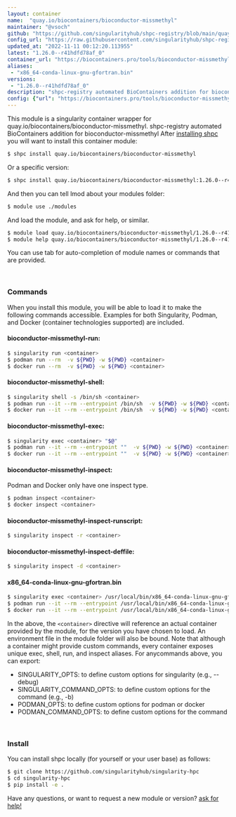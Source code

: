 ```yaml
---
layout: container
name:  "quay.io/biocontainers/bioconductor-missmethyl"
maintainer: "@vsoch"
github: "https://github.com/singularityhub/shpc-registry/blob/main/quay.io/biocontainers/bioconductor-missmethyl/container.yaml"
config_url: "https://raw.githubusercontent.com/singularityhub/shpc-registry/main/quay.io/biocontainers/bioconductor-missmethyl/container.yaml"
updated_at: "2022-11-11 00:12:20.113955"
latest: "1.26.0--r41hdfd78af_0"
container_url: "https://biocontainers.pro/tools/bioconductor-missmethyl"
aliases:
 - "x86_64-conda-linux-gnu-gfortran.bin"
versions:
 - "1.26.0--r41hdfd78af_0"
description: "shpc-registry automated BioContainers addition for bioconductor-missmethyl"
config: {"url": "https://biocontainers.pro/tools/bioconductor-missmethyl", "maintainer": "@vsoch", "description": "shpc-registry automated BioContainers addition for bioconductor-missmethyl", "latest": {"1.26.0--r41hdfd78af_0": "sha256:232a00f7a738d72a7bec65af2ec860614d64d310a82fdcc5baab6c69c86839a9"}, "tags": {"1.26.0--r41hdfd78af_0": "sha256:232a00f7a738d72a7bec65af2ec860614d64d310a82fdcc5baab6c69c86839a9"}, "docker": "quay.io/biocontainers/bioconductor-missmethyl", "aliases": {"x86_64-conda-linux-gnu-gfortran.bin": "/usr/local/bin/x86_64-conda-linux-gnu-gfortran.bin"}}
---
```


This module is a singularity container wrapper for quay.io/biocontainers/bioconductor-missmethyl.
shpc-registry automated BioContainers addition for bioconductor-missmethyl
After [installing shpc](#install) you will want to install this container module:


```bash
$ shpc install quay.io/biocontainers/bioconductor-missmethyl
```

Or a specific version:

```bash
$ shpc install quay.io/biocontainers/bioconductor-missmethyl:1.26.0--r41hdfd78af_0
```

And then you can tell lmod about your modules folder:

```bash
$ module use ./modules
```

And load the module, and ask for help, or similar.

```bash
$ module load quay.io/biocontainers/bioconductor-missmethyl/1.26.0--r41hdfd78af_0
$ module help quay.io/biocontainers/bioconductor-missmethyl/1.26.0--r41hdfd78af_0
```

You can use tab for auto-completion of module names or commands that are provided.

<br>

### Commands

When you install this module, you will be able to load it to make the following commands accessible.
Examples for both Singularity, Podman, and Docker (container technologies supported) are included.

#### bioconductor-missmethyl-run:

```bash
$ singularity run <container>
$ podman run --rm  -v ${PWD} -w ${PWD} <container>
$ docker run --rm  -v ${PWD} -w ${PWD} <container>
```

#### bioconductor-missmethyl-shell:

```bash
$ singularity shell -s /bin/sh <container>
$ podman run --it --rm --entrypoint /bin/sh  -v ${PWD} -w ${PWD} <container>
$ docker run --it --rm --entrypoint /bin/sh  -v ${PWD} -w ${PWD} <container>
```

#### bioconductor-missmethyl-exec:

```bash
$ singularity exec <container> "$@"
$ podman run --it --rm --entrypoint ""  -v ${PWD} -w ${PWD} <container> "$@"
$ docker run --it --rm --entrypoint ""  -v ${PWD} -w ${PWD} <container> "$@"
```

#### bioconductor-missmethyl-inspect:

Podman and Docker only have one inspect type.

```bash
$ podman inspect <container>
$ docker inspect <container>
```

#### bioconductor-missmethyl-inspect-runscript:

```bash
$ singularity inspect -r <container>
```

#### bioconductor-missmethyl-inspect-deffile:

```bash
$ singularity inspect -d <container>
```


#### x86_64-conda-linux-gnu-gfortran.bin

```bash
$ singularity exec <container> /usr/local/bin/x86_64-conda-linux-gnu-gfortran.bin
$ podman run --it --rm --entrypoint /usr/local/bin/x86_64-conda-linux-gnu-gfortran.bin   -v ${PWD} -w ${PWD} <container> -c " $@"
$ docker run --it --rm --entrypoint /usr/local/bin/x86_64-conda-linux-gnu-gfortran.bin   -v ${PWD} -w ${PWD} <container> -c " $@"
```



In the above, the `<container>` directive will reference an actual container provided
by the module, for the version you have chosen to load. An environment file in the
module folder will also be bound. Note that although a container
might provide custom commands, every container exposes unique exec, shell, run, and
inspect aliases. For anycommands above, you can export:

 - SINGULARITY_OPTS: to define custom options for singularity (e.g., --debug)
 - SINGULARITY_COMMAND_OPTS: to define custom options for the command (e.g., -b)
 - PODMAN_OPTS: to define custom options for podman or docker
 - PODMAN_COMMAND_OPTS: to define custom options for the command

<br>

### Install

You can install shpc locally (for yourself or your user base) as follows:

```bash
$ git clone https://github.com/singularityhub/singularity-hpc
$ cd singularity-hpc
$ pip install -e .
```

Have any questions, or want to request a new module or version? [ask for help!](https://github.com/singularityhub/singularity-hpc/issues)